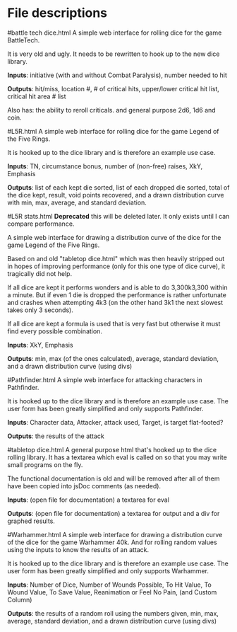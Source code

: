 File descriptions
=================
#battle tech dice.html
A simple web interface for rolling dice for the game BattleTech.

It is very old and ugly. It needs to be rewritten to hook up to the new dice library.

**Inputs**: initiative (with and without Combat Paralysis), number needed to hit

**Outputs**: hit/miss, location #, # of critical hits, upper/lower critical hit list, critical hit area # list

Also has: the ability to reroll criticals. and general purpose 2d6, 1d6 and coin.


#L5R.html
A simple web interface for rolling dice for the game Legend of the Five Rings.

It is hooked up to the dice library and is therefore an example use case.

**Inputs**: TN, circumstance bonus, number of (non-free) raises, XkY, Emphasis

**Outputs**: list of each kept die sorted, list of each dropped die sorted, total of the dice kept, result, void points recovered,
and a drawn distribution curve with min, max, average, and standard deviation.


#L5R stats.html
**Deprecated** this will be deleted later. It only exists until I can compare performance.

A simple web interface for drawing a distribution curve of the dice for the game Legend of the Five Rings.

Based on and old "tabletop dice.html" which was then heavily stripped out in hopes of improving performance
(only for this one type of dice curve), it tragically did not help.

If all dice are kept it performs wonders and is able to do 3,300k3,300 within a minute. But if even
1 die is dropped the performance is rather unfortunate and crashes when attempting 4k3 (on the other
hand 3k1 the next slowest takes only 3 seconds).

If all dice are kept a formula is used that is very fast but otherwise it must find every possible
combination.

**Inputs**: XkY, Emphasis

**Outputs**: min, max (of the ones calculated), average, standard deviation, and a drawn distribution curve (using divs)


#Pathfinder.html
A simple web interface for attacking characters in Pathfinder.

It is hooked up to the dice library and is therefore an example use case.
The user form has been greatly simplified and only supports Pathfinder.

**Inputs**: Character data, Attacker, attack used, Target, is target flat-footed?

**Outputs**: the results of the attack


#tabletop dice.html
A general purpose html that's hooked up to the dice rolling library. It has a textarea
which eval is called on so that you may write small programs on the fly.

The functional documentation is old and will be removed after all of them have been copied into jsDoc comments (as needed).

**Inputs**: (open file for documentation) a textarea for eval

**Outputs**: (open file for documentation) a textarea for output and a div for graphed results.


#Warhammer.html
A simple web interface for drawing a distribution curve of the dice for the game Warhammer 40k. And
for rolling random values using the inputs to know the results of an attack.

It is hooked up to the dice library and is therefore an example use case.
The user form has been greatly simplified and only supports Warhammer.

**Inputs**: Number of Dice, Number of Wounds Possible, To Hit Value, To Wound Value, To Save Value, Reanimation or Feel No Pain, (and Custom Column)

**Outputs**: the results of a random roll using the numbers given, min, max, average, standard deviation, and a drawn distribution curve (using divs)
